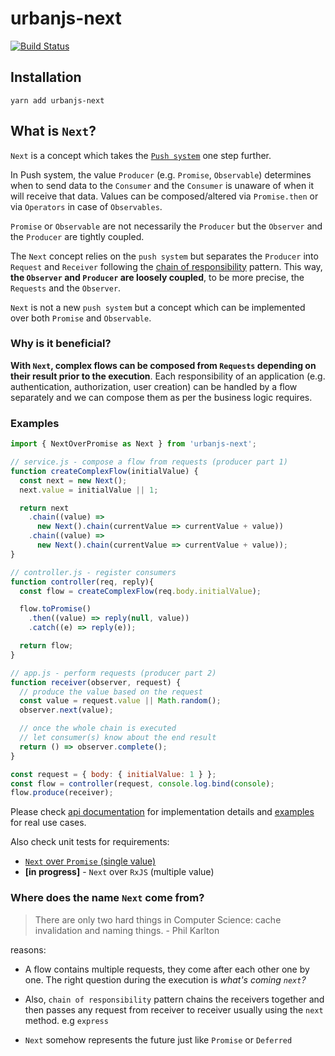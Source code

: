 # urbanjs-next
[![Build Status](https://travis-ci.org/urbanjs/urbanjs-next.svg?branch=master)](https://travis-ci.org/urbanjs/urbanjs-next)

## Installation

```
yarn add urbanjs-next
```

## What is `Next`?
`Next` is a concept which takes the [`Push system`](http://reactivex.io/rxjs/manual/overview.html#pull-versus-push) one step further.

In Push system, the value `Producer` (e.g. `Promise`, `Observable`)
determines when to send data to the `Consumer` and
the `Consumer` is unaware of when it will receive that data.
Values can be composed/altered via `Promise.then` or via `Operators` in case of `Observables`.

`Promise` or `Observable` are not necessarily the `Producer` but the `Observer` and the `Producer` are tightly coupled.

The `Next` concept relies on the `push system` but separates the `Producer` into `Request` and `Receiver`
following the [chain of responsibility](https://sourcemaking.com/design_patterns/chain_of_responsibility) pattern.
This way, **the `Observer` and `Producer` are loosely coupled**, to be more precise, the `Requests` and the `Observer`.

`Next` is not a new `push system` but a concept which can be implemented over both `Promise` and `Observable`.

### Why is it beneficial?

**With `Next`, complex flows can be composed from `Requests` depending
on their result prior to the execution**.
Each responsibility of an application (e.g. authentication, authorization, user creation)
can be handled by a flow separately and we can compose them as per the business logic requires.

### Examples

```javascript
import { NextOverPromise as Next } from 'urbanjs-next';

// service.js - compose a flow from requests (producer part 1)
function createComplexFlow(initialValue) {
  const next = new Next();
  next.value = initialValue || 1;

  return next
    .chain((value) =>
      new Next().chain(currentValue => currentValue + value))
    .chain((value) =>
      new Next().chain(currentValue => currentValue + value));
}

// controller.js - register consumers
function controller(req, reply){
  const flow = createComplexFlow(req.body.initialValue);

  flow.toPromise()
    .then((value) => reply(null, value))
    .catch((e) => reply(e));

  return flow;
}

// app.js - perform requests (producer part 2)
function receiver(observer, request) {
  // produce the value based on the request
  const value = request.value || Math.random();
  observer.next(value);

  // once the whole chain is executed
  // let consumer(s) know about the end result
  return () => observer.complete();
}

const request = { body: { initialValue: 1 } };
const flow = controller(request, console.log.bind(console);
flow.produce(receiver);
```

Please check [api documentation](https://github.com/urbanjs/urbanjs-next/tree/master/packages/urbanjs-next/help) for implementation details and
[examples](https://github.com/urbanjs/urbanjs-next/tree/master/packages/urbanjs-next/examples) for real use cases.

Also check unit tests for requirements:
- [`Next` over `Promise` (single value)](https://github.com/urbanjs/urbanjs-next/blob/master/packages/urbanjs-next/src/next-over-promise-tests.ts)
- **[in progress]** - `Next` over `RxJS` (multiple value)

### Where does the name `Next` come from?
> There are only two hard things in Computer Science: cache invalidation and naming things. - Phil Karlton

reasons:
- A flow contains multiple requests, they come after each other one by one. The right question during the execution
is *what's coming `next`?*

- Also, `chain of responsibility` pattern chains the receivers together and then passes any request
from receiver to receiver usually using the `next` method. e.g `express`

- `Next` somehow represents the future just like `Promise` or `Deferred`
